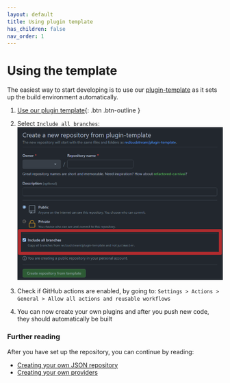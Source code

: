 ```yaml
---
layout: default
title: Using plugin template
has_children: false
nav_order: 1
---
```


# Using the template
The easiest way to start developing is to use our [plugin-template](https://github.com/recloudstream/plugin-template) as it sets up the build environment automatically.
 
1) [Use our plugin template](https://github.com/recloudstream/plugin-template/generate){: .btn .btn-outline }

2) Select `Include all branches`:
![Include all branches image](./use-template.png)

3) Check if GitHub actions are enabled, by going to: `Settings > Actions > General > Allow all actions and reusable workflows`

4) You can now create your own plugins and after you push new code, they should automatically be built

### Further reading

After you have set up the repository, you can continue by reading:

- [Creating your own JSON repository](./create-your-own-json-repository.md)
- [Creating your own providers](./create-your-own-providers.md)
